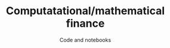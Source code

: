 

<h1 align="center">Computatational/mathematical finance</h1>
<p align="center">Code and notebooks</p>
